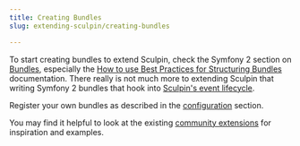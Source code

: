 ```yaml
---
title: Creating Bundles
slug: extending-sculpin/creating-bundles

---
```


To start creating bundles to extend Sculpin, check the Symfony 2 section on
[Bundles][1], especially the
[How to use Best Practices for Structuring Bundles][2] documentation. There
really is not much more to extending Sculpin that writing Symfony 2 bundles
that hook into [Sculpin's event lifecycle][3].

Register your own bundles as described in the [configuration][4] section.

You may find it helpful to look at the existing [community extensions][5]
for inspiration and examples.

[1]: http://symfony.com/doc/current/cookbook/bundles/
[2]: http://symfony.com/doc/current/cookbook/bundles/best_practices.html
[3]: {{site.url}}/documentation/extending-sculpin/lifecycle/
[4]: {{site.url}}/documentation/extending-sculpin/configuration/
[5]: {{site.url}}/documentation/extending-sculpin/community-extensions/
